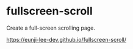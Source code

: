 # fullscreen-scroll
Create a full-screen scrolling page.

https://eunji-lee-dev.github.io/fullscreen-scroll/
